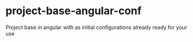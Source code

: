 # project-base-angular-conf
Project base in angular with as initial configurations already ready for your use
